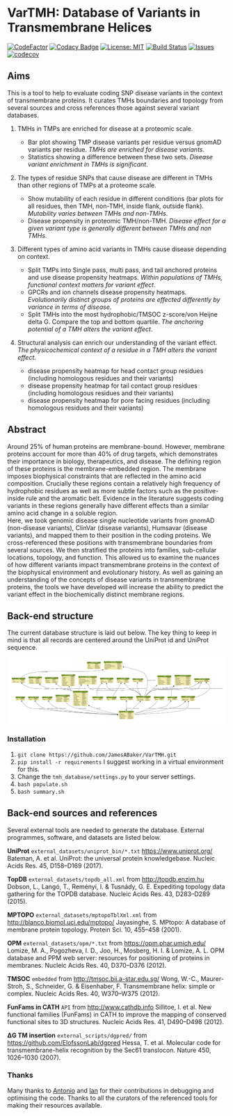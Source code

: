 # VarTMH: Database of Variants in Transmembrane Helices

[![CodeFactor](https://www.codefactor.io/repository/github/jamesabaker/vartmh/badge)](https://www.codefactor.io/repository/github/jamesabaker/vartmh)
[![Codacy Badge](https://api.codacy.com/project/badge/Grade/ac036f69485141a78b329ea35656ce03)](https://www.codacy.com?utm_source=github.com&utm_medium=referral&utm_content=JamesABaker/Tip-Top-Table&utm_campaign=Badge_Grade)
[![License: MIT](https://img.shields.io/badge/License-MIT-yellow.svg)](https://opensource.org/licenses/MIT)
[![Build Status](https://travis-ci.com/JamesABaker/Tip-Top-Table.svg?token=Ge7HGfcCxBUTsSpxLzMX&branch=master)](https://travis-ci.com/JamesABaker/Tip-Top-Table.svg?token=Ge7HGfcCxBUTsSpxLzMX&branch=master)
[![Issues](https://img.shields.io/github/issues/JamesABaker/Tip-Top-Table.svg)](https://img.shields.io/github/issues/:user/:repo.svg)
[![codecov](https://codecov.io/gh/JamesABaker/VarTMH/branch/master/graph/badge.svg?token=Ld0dUBNPRe)](https://codecov.io/gh/JamesABaker/VarTMH)

## Aims

This is a tool to help to evaluate coding SNP disease variants in the context of transmembrane proteins.
It curates TMHs boundaries and topology from several sources and cross references those against several variant databases.

1.  TMHs in TMPs are enriched for disease at a proteomic scale.

    -   Bar plot showing TMP disease variants per residue versus gnomAD variants per residue. _TMHs are enriched for disease variants_.
    -   Statistics showing a difference between these two sets. _Disease variant enrichment in TMHs is significant_.

2.  The types of residue SNPs that cause disease are different in TMHs than other regions of TMPs at a proteome scale.

    -   Show mutability of each residue in different conditions (bar plots for all residues, then TMH, non-TMH, inside flank, outside flank). _Mutability varies between TMHs and non-TMHs_.
    -   Disease propensity in proteomic TMH/non-TMH. _Disease effect for a given variant type is generally different between TMHs and non TMHs_.

3.  Different types of amino acid variants in TMHs cause disease depending on context.

    -   Split TMPs into Single pass, multi pass, and tail anchored proteins and use disease propensity heatmaps. _Within populations of TMHs, functional context matters for variant effect_.
    -   GPCRs and ion channels disease propensity heatmaps. _Evolutionarily distinct groups of proteins are effected differently by variance in terms of disease_.
    -   Split TMHs into the most hydrophobic/TMSOC z-score/von Heijne delta G. Compare the top and bottom quartile. _The anchoring potential of a TMH alters the variant effect_.

4.  Structural analysis can enrich our understanding of the variant effect. _The physicochemical context of a residue in a TMH alters the variant effect_.

    -   disease propensity heatmap for head contact group residues (including homologous residues and their variants)
    -   disease propensity heatmap for tail contact group residues (including homologous residues and their variants)
    -   disease propensity heatmap for pore facing residues (including homologous residues and their variants)

## Abstract

Around 25% of human proteins are membrane-bound.
However, membrane proteins account for more than 40% of drug targets, which demonstrates their importance in biology, therapeutics, and disease.
The defining region of these proteins is the membrane-embedded region.
The membrane imposes biophysical constraints that are reflected in the amino acid composition.
Crucially these regions contain a relatively high frequency of hydrophobic residues as well as more subtle factors such as the positive-inside rule and the aromatic belt.
Evidence in the literature suggests coding variants in these regions generally have different effects than a similar amino acid change in a soluble region.  
Here, we took genomic disease single nucleotide variants from gnomAD (non-disease variants), ClinVar (disease variants), Humsavar (disease variants), and mapped them to their position in the coding proteins.
We cross-referenced these positions with transmembrane boundaries from several sources.
We then stratified the proteins into families, sub-cellular locations, topology, and function.
This allowed us to examine the nuances of how different variants impact transmembrane proteins in the context of the biophysical environment and evolutionary history.
As well as gaining an understanding of the concepts of disease variants in transmembrane proteins, the tools we have developed will increase the ability to predict the variant effect in the biochemically distinct membrane regions.


## Back-end structure

The current database structure is laid out below. The key thing to keep in mind is that all records are centered around the UniProt id and UniProt sequence.

![Table structure of database.](images_public/graph.png)

### Installation

1.  `git clone https://github.com/JamesABaker/VarTMH.git`
2.  `pip install -r requirements` I suggest working in a virtual environment for this.
3.  Change the `tmh_database/settings.py` to your server settings.
4.  `bash populate.sh`
5.  `bash summary.sh`

## Back-end sources and references

Several external tools are needed to generate the database. External programmes, software, and datasets are listed below.

**UniProt** `external_datasets/uniprot_bin/*.txt` <https://www.uniprot.org/> Bateman, A. et al. UniProt: the universal protein knowledgebase. Nucleic Acids Res. 45, D158–D169 (2017).

**TopDB** `external_datasets/topdb_all.xml` from <http://topdb.enzim.hu> Dobson, L., Langó, T., Reményi, I. & Tusnády, G. E. Expediting topology data gathering for the TOPDB database. Nucleic Acids Res. 43, D283–D289 (2015).

**MPTOPO** `external_datasets/mptopoTblXml.xml` from <http://blanco.biomol.uci.edu/mptopo/> Jayasinghe, S. MPtopo: A database of membrane protein topology. Protein Sci. 10, 455–458 (2001).

**OPM** `external_datasets/opm/*.txt` from <https://opm.phar.umich.edu/> Lomize, M. A., Pogozheva, I. D., Joo, H., Mosberg, H. I. & Lomize, A. L. OPM database and PPM web server: resources for positioning of proteins in membranes. Nucleic Acids Res. 40, D370–D376 (2012).

**TMSOC** `embedded` from <http://tmsoc.bii.a-star.edu.sg/> Wong, W.-C., Maurer-Stroh, S., Schneider, G. & Eisenhaber, F. Transmembrane helix: simple or complex. Nucleic Acids Res. 40, W370–W375 (2012).

<!--
**CD-HIT** from <https://github.com/weizhongli/cdhit> Huang, Y., Niu, B., Gao, Y., Fu, L. & Li, W. CD-HIT Suite: A web server for clustering and comparing biological sequences. Bioinformatics 26, 680–682 (2010).
-->

**FunFams in CATH** `API` from <http://www.cathdb.info> Sillitoe, I. et al. New functional families (FunFams) in CATH to improve the mapping of conserved functional sites to 3D structures. Nucleic Acids Res. 41, D490–D498 (2012).

**ΔG TM insertion** `external_scripts/dgpred/` from <https://github.com/ElofssonLab/dgpred> Hessa, T. et al. Molecular code for transmembrane-helix recognition by the Sec61 translocon. Nature 450, 1026–1030 (2007). 

### Thanks

Many thanks to [Antonio](https://github.com/jose-mr) and [Ian](https://github.com/sillitoe) for their contributions in debugging and optimising the code. Thanks to all the curators of the referenced tools for making their resources available.
